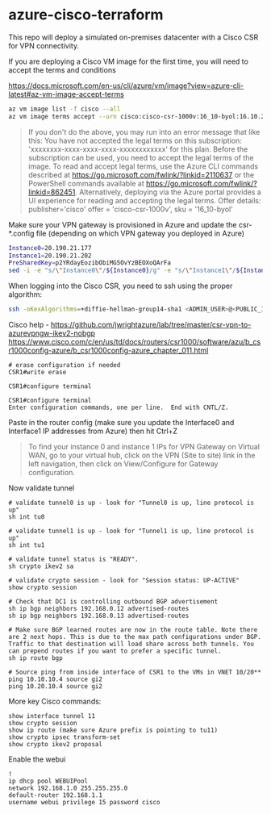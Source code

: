 # azure-cisco-terraform

This repo will deploy a simulated on-premises datacenter with a Cisco CSR for VPN connectivity.

If you are deploying a Cisco VM image for the first time, you will need to accept the terms and conditions

https://docs.microsoft.com/en-us/cli/azure/vm/image?view=azure-cli-latest#az-vm-image-accept-terms

```sh
az vm image list -f cisco --all
az vm image terms accept --urn cisco:cisco-csr-1000v:16_10-byol:16.10.220190622
```

> If you don't do the above, you may run into an error message that like this:
> You have not accepted the legal terms on this subscription: 'xxxxxxxx-xxxx-xxxx-xxxx-xxxxxxxxxxxx' for this plan. Before the subscription can be used, you need to accept the legal terms of the image. To read and accept legal terms, use the Azure CLI commands described at https://go.microsoft.com/fwlink/?linkid=2110637 or the PowerShell commands available at https://go.microsoft.com/fwlink/?linkid=862451. Alternatively, deploying via the Azure portal provides a UI experience for reading and accepting the legal terms. Offer details: publisher='cisco' offer = 'cisco-csr-1000v', sku = '16_10-byol'

Make sure your VPN gateway is provisioned in Azure and update the csr-\*.config file (depending on which VPN gateway you deployed in Azure)

```sh
Instance0=20.190.21.177
Instance1=20.190.21.202
PreSharedKey=p2YRdayEozibObiMG5OvYzBEOXoQArFa
sed -i -e "s/\"Instance0\"/${Instance0}/g" -e "s/\"Instance1\"/${Instance1}/g" -e "s/Msft123Msft123/${PreSharedKey}/g" csr-vwan.config
```

When logging into the Cisco CSR, you need to ssh using the proper algorithm:

```sh
ssh -oKexAlgorithms=+diffie-hellman-group14-sha1 <ADMIN_USER>@<PUBLIC_IP>
```

Cisco help - https://github.com/jwrightazure/lab/tree/master/csr-vpn-to-azurevpngw-ikev2-nobgp
https://www.cisco.com/c/en/us/td/docs/routers/csr1000/software/azu/b_csr1000config-azure/b_csr1000config-azure_chapter_011.html

```text
# erase configuration if needed
CSR1#write erase

CSR1#configure terminal

CSR1#configure terminal
Enter configuration commands, one per line.  End with CNTL/Z.
```

Paste in the router config (make sure you update the Interface0 and Interface1 IP addresses from Azure) then hit Ctrl+Z

> To find your instance 0 and instance 1 IPs for VPN Gateway on Virtual WAN, go to your virtual hub, click on the VPN (Site to site) link in the left navigation, then click on View/Configure for Gateway configuration.

Now validate tunnel

```text
# validate tunnel0 is up - look for "Tunnel0 is up, line protocol is up"
sh int tu0

# validate tunnel1 is up - look for "Tunnel1 is up, line protocol is up"
sh int tu1

# validate tunnel status is "READY".
sh crypto ikev2 sa

# validate crypto session - look for "Session status: UP-ACTIVE"
show crypto session

# Check that DC1 is controlling outbound BGP advertisement
sh ip bgp neighbors 192.168.0.12 advertised-routes
sh ip bgp neighbors 192.168.0.13 advertised-routes

# Make sure BGP learned routes are now in the route table. Note there are 2 next hops. This is due to the max path configurations under BGP. Traffic to that destination will load share across both tunnels. You can prepend routes if you want to prefer a specific tunnel.
sh ip route bgp

# Source ping from inside interface of CSR1 to the VMs in VNET 10/20**
ping 10.10.10.4 source gi2
ping 10.20.10.4 source gi2
```

More key Cisco commands:

```text
show interface tunnel 11
show crypto session
show ip route (make sure Azure prefix is pointing to tu11)
show crypto ipsec transform-set
show crypto ikev2 proposal
```

Enable the webui

```text
!
ip dhcp pool WEBUIPool
network 192.168.1.0 255.255.255.0
default-router 192.168.1.1
username webui privilege 15 password cisco
```
